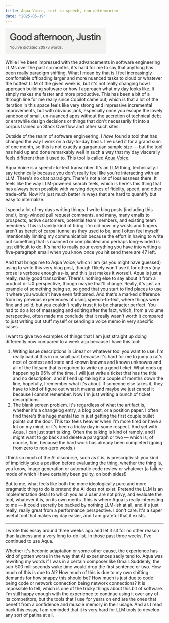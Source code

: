 ```yaml
---
title: Aqua Voice, text-to-speech, non-determinism
date: "2025-05-19"
---
```


![](/img/aqua.png)

While I've been impressed with the advancements in software engineering LLMs over the past six months, it's hard for me to say that anything has been really paradigm shifting. What I mean by that is I feel increasingly comfortable offloading larger and more nuanced tasks to cloud or whatever the hottest LLM of the given week is, but it's not really changing how I approach building software or how I approach what my day looks like. It simply makes me faster and more productive. This has been a bit of a through line for me really since Copilot came out, which is that a lot of the iteration in this space feels like very strong and impressive incremental improvements, but with obvious jank, especially once you escape the lovely sandbox of small, un-nuanced apps without the accretion of technical debt or erstwhile design decisions or things that don't necessarily fit into a corpus trained on Stack Overflow and other such sites.

Outside of the realm of software engineering, I _have_ found a tool that has changed the way I work on a day-to-day basis. I've used it for a grand sum of one month, so this is not exactly a gargantuan sample size — but the tool has held up and done remarkably well in such a way that my day viscerally feels different than it used to. This tool is called [Aqua Voice](https://withaqua.com/). 

Aqua Voice is a speech-to-text transcriber. It's an LLM thing, technically. I say technically because you don't really feel like you're interacting with an LLM. There's no chat paradigm. There's not a lot of losslessness there. It feels like the way LLM-powered search feels, which is here's this thing that has always been possible with varying degrees of fidelity, speed, and other trade-offs. Now it's just much better in ways that are hard to quantify but easy to internalize.

I spend a lot of my days writing things. I write blog posts (including this one!), long-winded pull request comments, and many, many emails to prospects, active customers, potential team members, and existing team members. This is frankly kind of tiring. I'm old now: my wrists and fingers aren't as bereft of carpal tunnel as they used to be, and I often feel myself intentionally limiting my communication because the effort in having to write out something that is nuanced or complicated and perhaps long-winded is just difficult to do. It's hard to really pour everything you have into writing a five-paragraph email when you know once you hit send there are 47 left. 

And that brings me to Aqua Voice, which I am (as you might have guessed) using to write this very blog post, though I likely won't use it for others (my prose is verbose enough as-is, and this just makes it worse!). Aqua is just a really, really good transcriber. There's nothing else to say about it from a product or UX perspective, though maybe that'll change. Really, it's just an example of something being so, so good that you start to find places to use it where you wouldn't have even fathomed. And that's a marked difference from my previous experiences of using speech-to-text, where things were fine and solid, but you couldn't really trust it to be character perfect. You had to do a lot of massaging and editing after the fact, which, from a volume perspective, often made me conclude that it really wasn't worth it compared to just writing out stuff myself or sending a voice memo in very specific cases.

I want to give two examples of things that I am just straight up doing differently now compared to a week ago because I have this tool:

1. Writing issue descriptions in Linear or whatever tool you want to use. I'm really bad at this in no small part because it's hard for me to jump a rat's nest of context and state and known knowns and known unknowns and all of the flotsam that is required to write up a good ticket. What ends up happening is 95% of the time, I will just write a ticket that has the title and no description, and if I end up taking it a couple of months down the line, hopefully, I remember what it's about. If someone else takes it, they have to kind of figure out what it means and maybe we just cancel it because I cannot remember. Now I'm just writing a bunch of ticket descriptions. 
2. The blank screen problem. It's regardless of what the artifact is, whether it's a changelog entry, a blog post, or a position paper. I often find there's this huge mental tax in just getting the first couple bullet points out the door. This tax feels heavier when I'm more tired or have a lot on my mind, or it's been a tricky day in some respect. And yet with Aqua, I can just start talking. Often the talking is kind of rambly, and I might want to go back and delete a paragraph or two — which is, of course, fine, because the hard work has already been completed (going from zero to non-zero words.)

I think so much of the AI discourse, such as it is, is prescriptivist: you kind of implicitly take a position before evaluating the thing, whether the thing is, you know, image generation or automatic code review or whatever (a failure mode of which I have certainly been guilty, on both sides!) 

But to me, what feels like both the more ideologically pure and more pragmatic thing to do is pretend the AI does not exist. Pretend the LLM is an implementation detail to which you as a user are not privy, and evaluate the tool, whatever it is, on its own merits. This is where Aqua is really interesting to me — it could secretly be backed by nothing LLM-ish at all, and it's just really, really great from a performance perspective. I don't care. It's a super useful tool that makes my day easier, and I am grateful that it exists.

---

I wrote this essay around three weeks ago and let it sit for no other reason than laziness and a very long to-do list. In those past three weeks, I've continued to use Aqua.

Whether it's hedonic adaptation or some other cause, the experience has kind of gotten worse in the way that AI experiences sadly tend to. Aqua was rewriting my words if I was in a certain composer like Gmail. Suddenly, the sub-500 milliseconds wake time would drop the first sentence or two. How much of this is due to AI? How much of this is due to my own shifting demands for how snappy this should be? How much is just due to code being code or network connection being network connections? It is impossible to tell, which is one of the tricky things about this bit of software. I'm still happy enough with the experience to continue using it over any of its competitors, but the tools that I use for years on end are the ones that benefit from a confidence and muscle memory in their usage. And as I read back this essay, I am reminded that it is very hard for LLM tools to develop any sort of patina at all. 